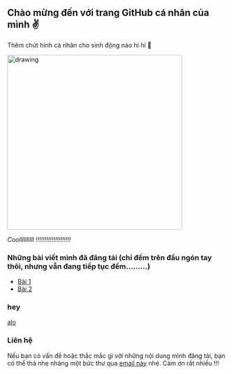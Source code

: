 ## Chào mừng đến với trang GitHub cá nhân của mình :v:

Thêm chút hình cá nhân cho sinh động nào hí hí :see_no_evil: 

<img src="./images/IMG_1403.JPG" alt="drawing" width="400"/>

*Coollllllllll !!!!!!!!!!!!!!!!!!!!*



### Những bài viết mình đã đăng tải (chỉ đếm trên đầu ngón tay thôi, nhưng vẫn đang tiếp tục đếm.........)

- [Bài 1](https://lehai2909.github.io/blogs/blog-19-05.html)
- [Bài 2](https://lehai2909.github.io/blogs/blog-20-05.html)


### hey
[alo](https://lehai2909.github.io\/blogs\/blog-20-05.html)



### Liên hệ

Nếu bạn có vấn đề hoặc thắc mắc gì với những nội dung mình đăng tải, bạn có thể thả nhẹ nhàng một bức thư qua [email này](mailto:lehai2909@gmail.com) nhé. Cảm ơn rất nhiều !!!

